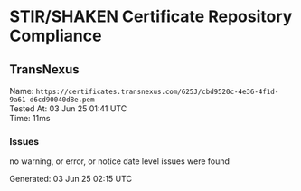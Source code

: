 # STIR/SHAKEN Certificate Repository Compliance

## TransNexus

Name: `https://certificates.transnexus.com/625J/cbd9520c-4e36-4f1d-9a61-d6cd90040d8e.pem`\
Tested At: 03 Jun 25 01:41 UTC\
Time: 11ms

### Issues

no warning, or error, or notice date level issues were found

Generated: 03 Jun 25 02:15 UTC